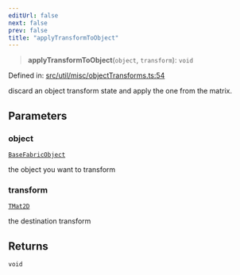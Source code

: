 ```yaml
---
editUrl: false
next: false
prev: false
title: "applyTransformToObject"
---
```


> **applyTransformToObject**(`object`, `transform`): `void`

Defined in: [src/util/misc/objectTransforms.ts:54](https://github.com/fabricjs/fabric.js/blob/977f797255d8c56b5b68360b0d45bed33697d2e8/src/util/misc/objectTransforms.ts#L54)

discard an object transform state and apply the one from the matrix.

## Parameters

### object

[`BaseFabricObject`](/api/classes/basefabricobject/)

the object you want to transform

### transform

[`TMat2D`](/api/type-aliases/tmat2d/)

the destination transform

## Returns

`void`
